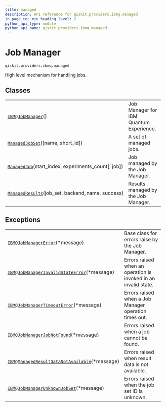 ```yaml
---
title: managed
description: API reference for qiskit.providers.ibmq.managed
in_page_toc_min_heading_level: 2
python_api_type: module
python_api_name: qiskit.providers.ibmq.managed
---
```


<span id="module-qiskit.providers.ibmq.managed" />

<span id="qiskit-providers-ibmq-managed" />

# Job Manager

<span id="module-qiskit.providers.ibmq.managed" />

`qiskit.providers.ibmq.managed`

High level mechanism for handling jobs.

## Classes

|                                                                                                                                                   |                                         |
| ------------------------------------------------------------------------------------------------------------------------------------------------- | --------------------------------------- |
| [`IBMQJobManager`](qiskit.providers.ibmq.managed.IBMQJobManager "qiskit.providers.ibmq.managed.IBMQJobManager")()                                 | Job Manager for IBM Quantum Experience. |
| [`ManagedJobSet`](qiskit.providers.ibmq.managed.ManagedJobSet "qiskit.providers.ibmq.managed.ManagedJobSet")(\[name, short\_id])                  | A set of managed jobs.                  |
| [`ManagedJob`](qiskit.providers.ibmq.managed.ManagedJob "qiskit.providers.ibmq.managed.ManagedJob")(start\_index, experiments\_count\[, job])     | Job managed by the Job Manager.         |
| [`ManagedResults`](qiskit.providers.ibmq.managed.ManagedResults "qiskit.providers.ibmq.managed.ManagedResults")(job\_set, backend\_name, success) | Results managed by the Job Manager.     |

## Exceptions

|                                                                                                                                                                                     |                                                                 |
| ----------------------------------------------------------------------------------------------------------------------------------------------------------------------------------- | --------------------------------------------------------------- |
| [`IBMQJobManagerError`](qiskit.providers.ibmq.managed.IBMQJobManagerError "qiskit.providers.ibmq.managed.IBMQJobManagerError")(\*message)                                           | Base class for errors raise by the Job Manager.                 |
| [`IBMQJobManagerInvalidStateError`](qiskit.providers.ibmq.managed.IBMQJobManagerInvalidStateError "qiskit.providers.ibmq.managed.IBMQJobManagerInvalidStateError")(\*message)       | Errors raised when an operation is invoked in an invalid state. |
| [`IBMQJobManagerTimeoutError`](qiskit.providers.ibmq.managed.IBMQJobManagerTimeoutError "qiskit.providers.ibmq.managed.IBMQJobManagerTimeoutError")(\*message)                      | Errors raised when a Job Manager operation times out.           |
| [`IBMQJobManagerJobNotFound`](qiskit.providers.ibmq.managed.IBMQJobManagerJobNotFound "qiskit.providers.ibmq.managed.IBMQJobManagerJobNotFound")(\*message)                         | Errors raised when a job cannot be found.                       |
| [`IBMQManagedResultDataNotAvailable`](qiskit.providers.ibmq.managed.IBMQManagedResultDataNotAvailable "qiskit.providers.ibmq.managed.IBMQManagedResultDataNotAvailable")(\*message) | Errors raised when result data is not available.                |
| [`IBMQJobManagerUnknownJobSet`](qiskit.providers.ibmq.managed.IBMQJobManagerUnknownJobSet "qiskit.providers.ibmq.managed.IBMQJobManagerUnknownJobSet")(\*message)                   | Errors raised when the job set ID is unknown.                   |

